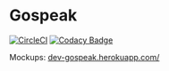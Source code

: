 # Gospeak

[![CircleCI](https://circleci.com/gh/loicknuchel/gospeak/tree/master.svg?style=svg)](https://circleci.com/gh/loicknuchel/gospeak/tree/master)
[![Codacy Badge](https://api.codacy.com/project/badge/Grade/45ed63364ff14a87b7f1dad81ffee091)](https://www.codacy.com/app/loicknuchel/gospeak?utm_source=github.com&amp;utm_medium=referral&amp;utm_content=loicknuchel/gospeak&amp;utm_campaign=Badge_Grade)

Mockups: [dev-gospeak.herokuapp.com/](http://dev-gospeak.herokuapp.com/)
